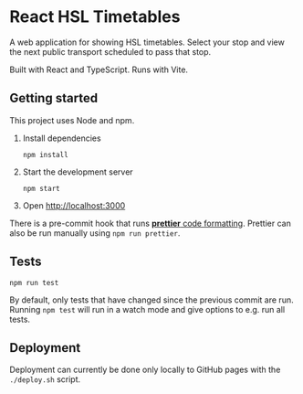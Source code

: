 # React HSL Timetables

A web application for showing HSL timetables. Select your stop and view the next public transport scheduled to pass that stop.

Built with React and TypeScript. Runs with Vite.

## Getting started

This project uses Node and npm.

1. Install dependencies
   ```
   npm install
   ```
2. Start the development server
   ```
   npm start
   ```
3. Open [http://localhost:3000](http://localhost:3000)

There is a pre-commit hook that runs [**prettier** code formatting](https://prettier.io/). Prettier can also be run manually using `npm run prettier`.

## Tests

```
npm run test
```

By default, only tests that have changed since the previous commit are run. Running `npm test` will run in a watch mode and give options to e.g. run all tests.

## Deployment

Deployment can currently be done only locally to GitHub pages with the `./deploy.sh` script.
